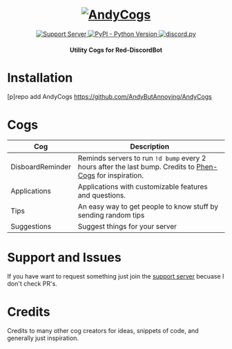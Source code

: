 <h1 align="center">
  <a href="https://github.com/AndyButAnnoying/AndyCogs"><img src="https://imgur.com/a/bpAyYZQ" alt="AndyCogs"></a>
</h1>

<p align="center">
  <a href="https://discord.gg/nVcZQt7mqk">
    <img src="https://discordapp.com/api/guilds/779170711305715764/widget.png?style=shield" alt="Support Server">
  </a>
  <a href="https://www.python.org/downloads/">
    <img alt="PyPI - Python Version" src="https://img.shields.io/pypi/pyversions/Red-Discordbot">
  </a>
  <a href="https://github.com/Rapptz/discord.py/">
     <img src="https://img.shields.io/badge/discord-py-blue.svg" alt="discord.py">
  </a>
</p>
<h4 align="center">Utility Cogs for Red-DiscordBot</h4>

# Installation
[p]repo add AndyCogs https://github.com/AndyButAnnoying/AndyCogs

# Cogs
| Cog | Description |
| --- | --- |
| DisboardReminder | Reminds servers to run `!d bump` every 2 hours after the last bump. Credits to [Phen-Cogs](https://github.com/phenom4n4n/phen-cogs) for inspiration. |
| Applications | Applications with customizable features and questions.|
| Tips | An easy way to get people to know stuff by sending random tips |
| Suggestions | Suggest things for your server |

# Support and Issues
If you have want to request something just join the [support server](https://discord.gg/nVcZQt7mqk) becuase I don't check PR's.

# Credits
Credits to many other cog creators for ideas, snippets of code, and generally just inspiration.
